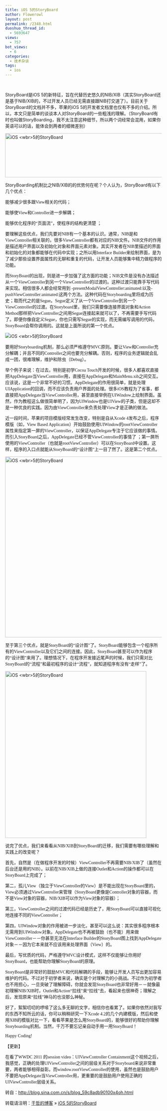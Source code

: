 ```yaml
---
title: iOS 5的StoryBoard
author: Flowerowl
layout: post
permalink: /2348.html
duoshuo_thread_id:
  - 5693647
views:
  - 757
bot_views:
  - 6
categories:
  - 技术杂谈
tags:
  - ios
---
```

<wbr></wbr>

StoryBoard是iOS 5的新特征，旨在代替历史悠久的NIB/XIB（其实StoryBoard还是基于NIB/XIB的，不过开发人员已经无需直接跟NIB打交道了）。目前关于StoryBoard的文档并不多，苹果的iOS 5的开发者文档里也仅有不多的介绍。所以，本文只是简单的谈谈本人对StoryBoard的一些粗浅的理解。（StoryBoard有时也叫做StoryBoarding，我不太注意这种细节，所以两个词经常会混用，如果你英语可以的话，能体会到两者的细微差别）

<a href="http://photo.blog.sina.com.cn/showpic.html#blogid=59c8adb90100x4oh&url=http://s8.sinaimg.cn/orignal/59c8adb9hafb1df2be9c7" target="_blank"><img title="iOS <wbr>5的StoryBoard" src="http://s8.sinaimg.cn/middle/59c8adb9hafb1df2be9c7&690" alt="iOS <wbr>5的StoryBoard" name="image_operate_50451319078482541" width="604" height="141" /></a>

StoryBoarding机制比之NIB/XIB的的优势何在呢？个人认为，StoryBoard有以下几个优点：

<span style="font-family: 黑体;">能够减少很多跟View相关的代码；</span>

<span style="font-family: 黑体;">能够使View和Controller进一步解耦；</span>

<span style="font-family: 黑体;">能够优化程序的“页面流”，使程序的结构更清楚 ；</span>

<span style="font-family: 黑体;">要理解这些优点，我们先要对NIB有一个基本的认识。通常，NIB是和ViewController相关联的，很多ViewController都有对应的NIB文件。NIB文件的作用是描述用户界面以及初始化对象和界面元素对象。其实开发者在NIB里描述的界面和初始化的对象都能够在代码中实现；之所以用Interface Builder来绘制界面，是为了减少那些设置界面属性的无聊和重复的代码，让开发人员能够集中精力做程序的功能。</span>

<span style="font-family: 黑体;">而StoryBoard的出现，则是进一步加强了这方面的功能；NIB文件是没有办法描述从一个ViewController到另一个ViewController的过渡的。这种过渡只能靠手写代码来实现。相信很多人都会经常用到 -presentModalViewControll<wbr>er:animated:以及-pushViewController:animated:这两个方法。这种代码在Storyboarding里将成为历史；取而代之的是Segue。Segue定义了从一个ViewController到另一个ViewController的过渡。在Storyboard里，我们只需要像连接界面对象和Action Method那样把ViewController之间用Segue连接起来就可以了，不再需要手写代码了。即便你像自定义Segue，你也只需写Segue的实现，而无需编写调用的代码，StoryBoard会帮你调用的。这就是上面所说的第一个优点。</wbr></span>

<img title="iOS <wbr>5的StoryBoard" src="http://s15.sinaimg.cn/middle/59c8adb9hafb1dfab95ae&690" alt="iOS <wbr>5的StoryBoard" name="image_operate_74181319078464532" />

<div>
</div>

<span style="font-family: 黑体;">要用好Storyboarding机制，那么必须严格遵守MVC原则。要让View和Controller充分解耦；并且不同的Controller之间也要充分解耦。否则，程序的业务逻辑就会乱成一团，很难理解，维护和除虫（Debug）。</span>

<span style="font-family: 黑体;">举个例子来说：在过去，特别是初学Cocoa Touch开发的时候，很多人都喜欢直接把AppDelegate当ViewController用，直接在AppDelegate和MainMenu.xib之间交互。应该说，这是一个非常不好的习惯。AppDelegate的作用很简单，就是处理UIApplication的回调，而不应该负责用户界面的处理。很多iOS教程为了省事，都直接把AppDelegate当ViewController用，甚至直接举例在UIWindow上绘制界面。虽然，作为教程这么做很简单明了，因为UIWindow也是UIView的子类，但是这却不是一种优良的实践。因为由ViewController来负责处理View才是正确的做法。</span>

<span style="font-family: 黑体;">近一段时间，苹果的项目模版经常发生改变，特别是自从Xcode 4发布之后，程序模版（如，View Based Application）开始鼓励使用UIWindow的rootViewController属性来指定第一屏的ViewController，以保证AppDelegate专注于它应该做的事情。而引入StoryBoard之后，AppDelegate已经不管ViewController的事情了 ；第一屏所使用的ViewController（也就是rootViewController）可以在StoryBoard中设置。这样，程序的入口点就能从StoryBoard的“设计图”上一目了然了。这是第二个优点。</span>

<img title="iOS <wbr>5的StoryBoard" src="http://s5.sinaimg.cn/middle/59c8adb9hafb1dfbabfa4&690" alt="iOS <wbr>5的StoryBoard" name="image_operate_6801319078470884" width="604" height="579" />

<div>
</div>

<span style="font-family: 黑体;">至于第三个优点，就是StoryBoard的“设计图”了。StoryBoard能够包含一个程序所有的ViewController以及它们之间的连接。因此，StoryBoard甚至可以作为程序的“设计图”来用了。理想情况下，在程序开发接近尾声的时候，我们只需对比StoryBoard的“流程”和最初程序的设计“流程”，就知道程序有没有“走样”了。</span>

<img title="iOS <wbr>5的StoryBoard" src="http://s5.sinaimg.cn/middle/59c8adb9hafb1dfca0e84&690" alt="iOS <wbr>5的StoryBoard" name="image_operate_65941319078466940" width="454" height="534" />

<div>
</div>

<span style="font-family: 黑体;">说完了优点，我们来看看从NIB/XIB到StoryBoard的迁移，我们需要有哪些理解和实践上的改变呢？</span>

<span style="font-family: 黑体;">首先，自然是（在做程序开发的时候）ViewController不再需要NIB/XIB了（虽然在后台还是用的NIB）。以前在NIB/XIB上做的连接Outlet和Action的操作都可以在StoryBoard上完成了；</span>

<span style="font-family: 黑体;">第二，孤儿View（独立于ViewController的View）是不能出现在StoryBoard里的，View必须通过ViewController来管理（StoryBoard更像是Controller对象的容器，而不是View对象的容器，NIB/XIB可以作为View对象的容器）；</span>

<span style="font-family: 黑体;">第三，ViewController之间的过渡代码已经是历史了，用StoryBoard可以直接可视化地连接不同的ViewController；</span>

<span style="font-family: 黑体;">第四，UIWindow对象的作用被进一步淡化，甚至可以这么说：其实很多程序根本无需用到UIWindow对象。AppDelegate也不再被鼓励（也不能）用来做ViewController－－你甚至无法在Interface Builder的StoryBoard图上找到AppDelegate对象－－因为它本来就不应该用来处理界面（View）的。</span>

<span style="font-family: 黑体;">最后，写优质的代码，严格遵守MVC设计模式，这样不仅能够让你用好StoryBoard，也能帮助你理解StoryBoard的原理。</span>

<span style="font-family: 黑体;">StoryBoard是非常好的鼓励MVC和代码解耦的手段，能够让开发人员写出更加容易维护的代码。不过对于初学者来说，确实是个对理解力的小挑战。不过作为初学者也不用担心，一旦突破了理解障碍，你就会发现StoryBoard也非常好用－－就像最初理解NIB/XIB时，Outlet和Action“拉线”来“拉线”去，看起来也很神奇；理解之后，发现原来“拉线”神马的也没那么神秘。</span>

<span style="font-family: 黑体;">好了，絮絮叨叨的啰嗦了这么多无聊的文字，相信你也看累了。如果你依然对我写的东西不知所云的话，你可以稍稍研究一下Xcode 4.2的几个内建模版，然后和使用XIB的模版对比一下，看看苹果是怎么用StoryBoard的，能够很好的帮助你理解Storyboarding机制。当然，千万不要忘记亲自动手用一用StoryBoard！</span>

<span style="font-family: 黑体;">Happy Coding!</span>

<span style="font-family: 黑体;">【更新】</span>

<span style="font-family: 黑体;">在看了WWDC 2011 的session video：UIViewController Containment这个视频之后，我感觉，正确的处理UIViewController之间的层级关系对于Storyboard来说非常重要，两者能够相得益彰。而window.rootViewController的使用，虽然也是鼓励用户不要把AppDelegate当ViewController用，更重要的是鼓励用户使用正确的UIViewController层级关系。</span> <wbr></wbr>

转自：http://blog.sina.com.cn/s/blog_59c8adb90100x4oh.html

转载请注明：[于哲的博客][1] &raquo; [iOS 5的StoryBoard][2]

 [1]: http://localhost/wordpress
 [2]: http://localhost/wordpress/2348.html